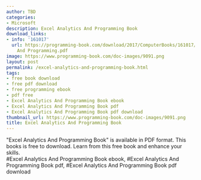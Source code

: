 ```yaml
---
author: TBD
categories:
- Microsoft
description: Excel Analytics And Programming Book
download_links:
- info: '161017'
  url: https://programming-book.com/download/2017/ComputerBooks/161017/Excel Analytics
    And Programming.pdf
image: https://www.programming-book.com/doc-images/9091.png
layout: post
permalink: /excel-analytics-and-programming-book.html
tags:
- free book download
- free pdf download
- free programming ebook
- pdf free
- Excel Analytics And Programming Book ebook
- Excel Analytics And Programming Book pdf
- Excel Analytics And Programming Book pdf download
thumbnail_url: https://www.programming-book.com/doc-images/9091.png
title: Excel Analytics And Programming Book
---
```


 
<div class="item-desc text-justify">
  "Excel Analytics And Programming Book" is available in PDF format. This books is free to download. Learn from this free book and enhance your skills.
  <br>
  #Excel Analytics And Programming Book ebook, #Excel Analytics And Programming Book pdf, #Excel Analytics And Programming Book pdf download
</div>